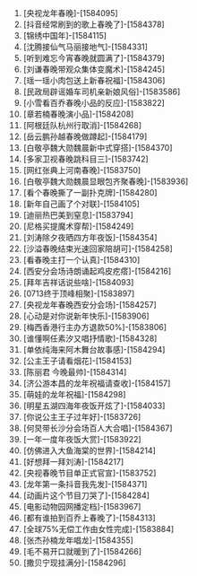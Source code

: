
1. [央视龙年春晚]-[1584095]
1. [抖音经常刷到的歌上春晚了]-[1584378]
1. [锦绣中国年]-[1584115]
1. [沈腾接仙气马丽接地气]-[1584331]
1. [听到难忘今宵春晚就圆满了]-[1584379]
1. [刘谦春晚带观众集体变魔术]-[1584245]
1. [瑶一瑶小肉包送上新春祝福]-[1584306]
1. [民政局辟谣婚车司机亲新娘风俗]-[1583586]
1. [小雪看百乔春晚小品的反应]-[1583822]
1. [章若楠春晚演小品]-[1584208]
1. [阿根廷队杭州行取消]-[1584268]
1. [岳云鹏孙越春晚做蹲起]-[1584179]
1. [白敬亭魏大勋魏晨新中式穿搭]-[1584370]
1. [多家卫视春晚跳科目三]-[1583742]
1. [网红张典上河南春晚]-[1583750]
1. [白敬亭魏大勋魏晨显眼包齐聚春晚]-[1583936]
1. [看个春晚撕了一副扑克牌]-[1584280]
1. [新年自己画了个对联]-[1584105]
1. [迪丽热巴美到窒息]-[1583794]
1. [尼格买提魔术穿帮]-[1584249]
1. [刘涛除夕夜晒四方年夜饭]-[1584354]
1. [沙溢春晚结束光速回家陪胡可]-[1584258]
1. [看春晚主打一个认真]-[1584310]
1. [西安分会场诗朗诵起鸡皮疙瘩]-[1584216]
1. [拜年吉祥话说些啥]-[1584093]
1. [0713终于顶峰相聚]-[1583897]
1. [央视龙年春晚西安分会场]-[1584257]
1. [心动是对你说新年快乐]-[1583906]
1. [梅西香港行主办方退款50%]-[1583806]
1. [谁懂啊任素汐又唱抒情歌]-[1584328]
1. [单依纯海来阿木舞台故事感]-[1584294]
1. [公主王子请看烟花]-[1584153]
1. [陈丽君 今晚最帅]-[1584314]
1. [济公游本昌的龙年祝福请查收]-[1584157]
1. [萌娃的龙年祝福]-[1584298]
1. [明星五湖四海年夜饭开炫了]-[1584033]
1. [你说公主王子过年好]-[1583726]
1. [何炅带长沙分会场百人大合唱]-[1584367]
1. [一年一度年夜饭大赏]-[1583922]
1. [仿佛进入大鱼海棠的世界]-[1584214]
1. [好想拜一拜刘涛]-[1584217]
1. [央视春晚节目单正式官宣]-[1583752]
1. [龙年第一条抖音我先发]-[1584371]
1. [动画片这个节目刀哭了]-[1584284]
1. [电影动物园网播定档]-[1583967]
1. [都有谁拍到百乔上春晚了]-[1584313]
1. [全球75%无偿工作由女性完成]-[1583884]
1. [张杰孙楠龙年唱龙]-[1584355]
1. [毛不易开口就暖到了]-[1584266]
1. [撒贝宁现挂满分]-[1584296]